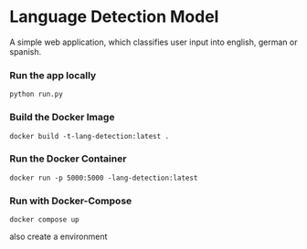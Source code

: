 # Language Detection Model

A simple  web application, which classifies user input into english, german or spanish.

### Run the app locally

    python run.py

### Build the Docker Image

    docker build -t-lang-detection:latest .

### Run the Docker Container

    docker run -p 5000:5000 -lang-detection:latest

### Run with Docker-Compose

    docker compose up
also create a environment 
